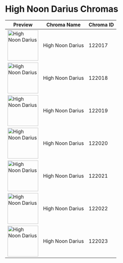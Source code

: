 # High Noon Darius Chromas

| Preview | Chroma Name | Chroma ID |
|---|---|---|
| <img src='https://raw.communitydragon.org/latest/plugins/rcp-be-lol-game-data/global/default/v1/champion-chroma-images/122/122017.png' alt='High Noon Darius' width='100'> | High Noon Darius | 122017 |
| <img src='https://raw.communitydragon.org/latest/plugins/rcp-be-lol-game-data/global/default/v1/champion-chroma-images/122/122018.png' alt='High Noon Darius' width='100'> | High Noon Darius | 122018 |
| <img src='https://raw.communitydragon.org/latest/plugins/rcp-be-lol-game-data/global/default/v1/champion-chroma-images/122/122019.png' alt='High Noon Darius' width='100'> | High Noon Darius | 122019 |
| <img src='https://raw.communitydragon.org/latest/plugins/rcp-be-lol-game-data/global/default/v1/champion-chroma-images/122/122020.png' alt='High Noon Darius' width='100'> | High Noon Darius | 122020 |
| <img src='https://raw.communitydragon.org/latest/plugins/rcp-be-lol-game-data/global/default/v1/champion-chroma-images/122/122021.png' alt='High Noon Darius' width='100'> | High Noon Darius | 122021 |
| <img src='https://raw.communitydragon.org/latest/plugins/rcp-be-lol-game-data/global/default/v1/champion-chroma-images/122/122022.png' alt='High Noon Darius' width='100'> | High Noon Darius | 122022 |
| <img src='https://raw.communitydragon.org/latest/plugins/rcp-be-lol-game-data/global/default/v1/champion-chroma-images/122/122023.png' alt='High Noon Darius' width='100'> | High Noon Darius | 122023 |
